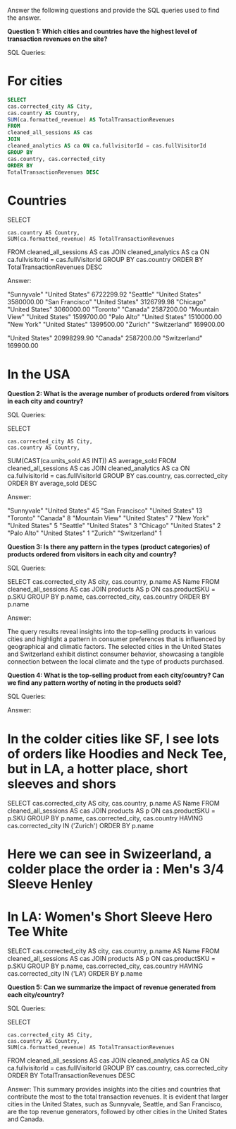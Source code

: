 Answer the following questions and provide the SQL queries used to find the answer.

    
**Question 1: Which cities and countries have the highest level of transaction revenues on the site?**


SQL Queries:

# For cities
```sql
SELECT
cas.corrected_city AS City,
cas.country AS Country,
SUM(ca.formatted_revenue) AS TotalTransactionRevenues
FROM
cleaned_all_sessions AS cas
JOIN
cleaned_analytics AS ca ON ca.fullvisitorId = cas.fullVisitorId
GROUP BY
cas.country, cas.corrected_city
ORDER BY
TotalTransactionRevenues DESC
```


# Countries 

SELECT 
    
    cas.country AS Country, 
    SUM(ca.formatted_revenue) AS TotalTransactionRevenues
FROM 
    cleaned_all_sessions AS cas
JOIN 
    cleaned_analytics AS ca ON ca.fullvisitorId = cas.fullVisitorId 
GROUP BY 
    cas.country
ORDER BY 
    TotalTransactionRevenues DESC 


Answer:


"Sunnyvale"	"United States"	6722299.92
"Seattle"	"United States"	3580000.00
"San Francisco"	"United States"	3126799.98
"Chicago"	"United States"	3060000.00
"Toronto"	"Canada"	2587200.00
"Mountain View"	"United States"	1599700.00
"Palo Alto"	"United States"	1510000.00
"New York"	"United States"	1399500.00
"Zurich"	"Switzerland"	169900.00

    

"United States"	20998299.90
"Canada"	2587200.00
"Switzerland"	169900.00

 

# In the USA 


**Question 2: What is the average number of products ordered from visitors in each city and country?**


SQL Queries:





SELECT 

	cas.corrected_city AS City,     
	cas.country AS Country, 
SUM(CAST(ca.units_sold AS INT)) AS average_sold
FROM 
    cleaned_all_sessions AS cas
JOIN 
    cleaned_analytics AS ca ON ca.fullvisitorId = cas.fullVisitorId 
GROUP BY 
    cas.country, cas.corrected_city 
ORDER BY 
    average_sold DESC 

Answer:

"Sunnyvale"	"United States"	45
"San Francisco"	"United States"	13
"Toronto"	"Canada"	8
"Mountain View"	"United States"	7
"New York"	"United States"	5
"Seattle"	"United States"	3
"Chicago"	"United States"	2
"Palo Alto"	"United States"	1
"Zurich"	"Switzerland"	1


    
    


**Question 3: Is there any pattern in the types (product categories) of products ordered from visitors in each city and country?**


SQL Queries:






SELECT  cas.corrected_city AS city, cas.country, p.name AS Name
FROM cleaned_all_sessions AS cas 
JOIN products AS p 
ON cas.productSKU = p.SKU
GROUP BY p.name, cas.corrected_city, cas.country
ORDER BY p.name 



Answer:

The query results reveal insights into the top-selling products in various cities and highlight a pattern in consumer preferences that is influenced by geographical and climatic factors. The selected cities in the United States and Switzerland exhibit distinct consumer behavior, showcasing a tangible connection between the local climate and the type of products purchased.


**Question 4: What is the top-selling product from each city/country? Can we find any pattern worthy of noting in the products sold?**


SQL Queries:



Answer:



# In the colder cities like SF, I see lots of orders like Hoodies and Neck Tee, but in LA, a hotter place, short sleeves and shors 

SELECT  cas.corrected_city AS city, cas.country, p.name AS Name
FROM cleaned_all_sessions AS cas 
JOIN products AS p 
ON cas.productSKU = p.SKU
GROUP BY p.name, cas.corrected_city, cas.country
HAVING cas.corrected_city IN ('Zurich')
ORDER BY p.name  

# Here we can see in Swizeerland, a colder place the order ia :  Men's 3/4 Sleeve Henley 
# In LA:   Women's Short Sleeve Hero Tee White 

SELECT  cas.corrected_city AS city, cas.country, p.name AS Name
FROM cleaned_all_sessions AS cas 
JOIN products AS p 
ON cas.productSKU = p.SKU
GROUP BY p.name, cas.corrected_city, cas.country
HAVING cas.corrected_city IN ('LA')
ORDER BY p.name 




**Question 5: Can we summarize the impact of revenue generated from each city/country?**

SQL Queries:



SELECT 

	cas.corrected_city AS City,     
	cas.country AS Country, 
    SUM(ca.formatted_revenue) AS TotalTransactionRevenues
FROM 
    cleaned_all_sessions AS cas
JOIN 
    cleaned_analytics AS ca ON ca.fullvisitorId = cas.fullVisitorId 
GROUP BY 
    cas.country, cas.corrected_city 
ORDER BY 
    TotalTransactionRevenues DESC 




Answer:
This summary provides insights into the cities and countries that contribute the most to the total transaction revenues. It is evident that larger cities in the United States, such as Sunnyvale, Seattle, and San Francisco, are the top revenue generators, followed by other cities in the United States and Canada. 







